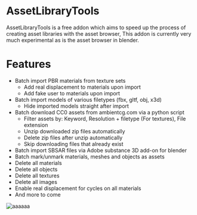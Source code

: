 # AssetLibraryTools

AssetLibraryTools is a free addon which aims to speed up the process of creating asset libraries with the asset browser, This addon is currently very much experimental as is the asset browser in blender.

# Features
* Batch import PBR materials from texture sets
  * Add real displacement to materials upon import
  * Add fake user to materials upon import
* Batch import models of various filetypes (fbx, gltf, obj, x3d)
  * Hide imported models straight after import
* Batch download CC0 assets from ambientcg.com via a python script
  * Filter assets by: Keyword, Resolution + filetype (For textures), File extension
  * Unzip downloaded zip files automatically
  * Delete zip files after unzip automatically
  * Skip downloading files that already exist
* Batch import SBSAR files via Adobe substance 3D add-on for blender
* Batch mark/unmark materials, meshes and objects as assets
* Delete all materials
* Delete all objects
* Delete all textures
* Delete all images
* Enable real displacement for cycles on all materials
* And more to come

![aaaaaa](https://user-images.githubusercontent.com/65134690/127211514-0f680bfc-5c81-44e1-ba82-96651695a2b5.png)
